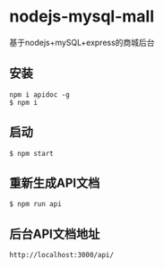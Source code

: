 # nodejs-mysql-mall
基于nodejs+mySQL+express的商城后台

## 安装
`npm i apidoc -g`  
`$ npm i`
## 启动
`$ npm start`
## 重新生成API文档
`$ npm run api`
## 后台API文档地址
`http://localhost:3000/api/`